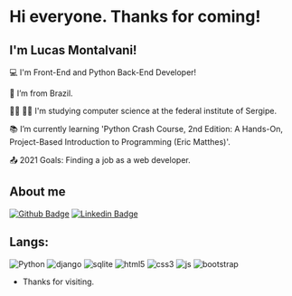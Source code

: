 # Hi everyone. Thanks for coming!

 

## I'm Lucas Montalvani!

 

:computer: I'm Front-End and Python Back-End Developer!

:house_with_garden: I’m from Brazil.

:man_student: :man_technologist: I'm studying computer science at the federal institute of Sergipe.

:books: I’m currently learning 'Python Crash Course, 2nd Edition: A Hands-On, Project-Based Introduction to Programming (Eric Matthes)'.

:outbox_tray: 2021 Goals: Finding a job as a web developer.

 

## About me


[![Github Badge](https://img.shields.io/badge/-Github-000?style=flat-square&logo=Github&logoColor=white&link=https://github.com/montalvas)](https://github.com/montalvas) [![Linkedin Badge](https://img.shields.io/badge/-LinkedIn-blue?style=flat-square&logo=Linkedin&logoColor=white&link=https://www.linkedin.com/in/lucas-montalvani-oliveira-albuquerque-101455215/)](https://www.linkedin.com/in/lucas-montalvani-oliveira-albuquerque-101455215/)




## Langs:


![Python](https://img.shields.io/badge/Python-3776AB?style=for-the-badge&logo=python&logoColor=white) ![django](https://img.shields.io/badge/Django-092E20?style=for-the-badge&logo=django&logoColor=green) ![sqlite](https://img.shields.io/badge/SQLite-07405E?style=for-the-badge&logo=sqlite&logoColor=white) ![html5](https://img.shields.io/badge/HTML5-E34F26?style=for-the-badge&logo=html5&logoColor=white) ![css3](https://img.shields.io/badge/CSS3-1572B6?style=for-the-badge&logo=css3&logoColor=white) ![js](https://img.shields.io/badge/JavaScript-323330?style=for-the-badge&logo=javascript&logoColor=F7DF1E) ![bootstrap](https://img.shields.io/badge/Bootstrap-563D7C?style=for-the-badge&logo=bootstrap&logoColor=white)


 
- Thanks for visiting.

